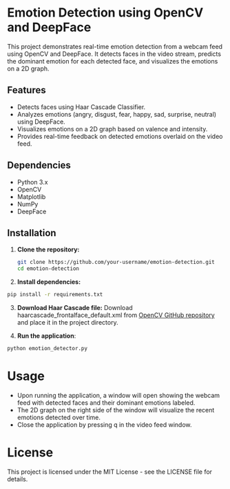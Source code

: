 # Emotion Detection using OpenCV and DeepFace

This project demonstrates real-time emotion detection from a webcam feed using OpenCV and DeepFace. It detects faces in the video stream, predicts the dominant emotion for each detected face, and visualizes the emotions on a 2D graph.

## Features

- Detects faces using Haar Cascade Classifier.
- Analyzes emotions (angry, disgust, fear, happy, sad, surprise, neutral) using DeepFace.
- Visualizes emotions on a 2D graph based on valence and intensity.
- Provides real-time feedback on detected emotions overlaid on the video feed.

## Dependencies

- Python 3.x
- OpenCV
- Matplotlib
- NumPy
- DeepFace

## Installation

1. **Clone the repository:**

   ```bash
   git clone https://github.com/your-username/emotion-detection.git
   cd emotion-detection
   ```

2. **Install dependencies:**
```bash
pip install -r requirements.txt
```

3. **Download Haar Cascade file:**
Download haarcascade_frontalface_default.xml from [OpenCV GitHub repository](https://github.com/opencv/opencv/tree/master/data/haarcascades) and place it in the project directory.

4. **Run the application**:
```bash
python emotion_detector.py
```

# Usage
- Upon running the application, a window will open showing the webcam feed with detected faces and their dominant emotions labeled.
- The 2D graph on the right side of the window will visualize the recent emotions detected over time.
- Close the application by pressing q in the video feed window.

# License
This project is licensed under the MIT License - see the LICENSE file for details.